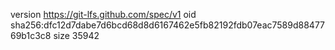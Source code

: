 version https://git-lfs.github.com/spec/v1
oid sha256:dfc12d7dabe7d6bcd68d8d6167462e5fb82192fdb07eac7589d8847769b1c3c8
size 35942
